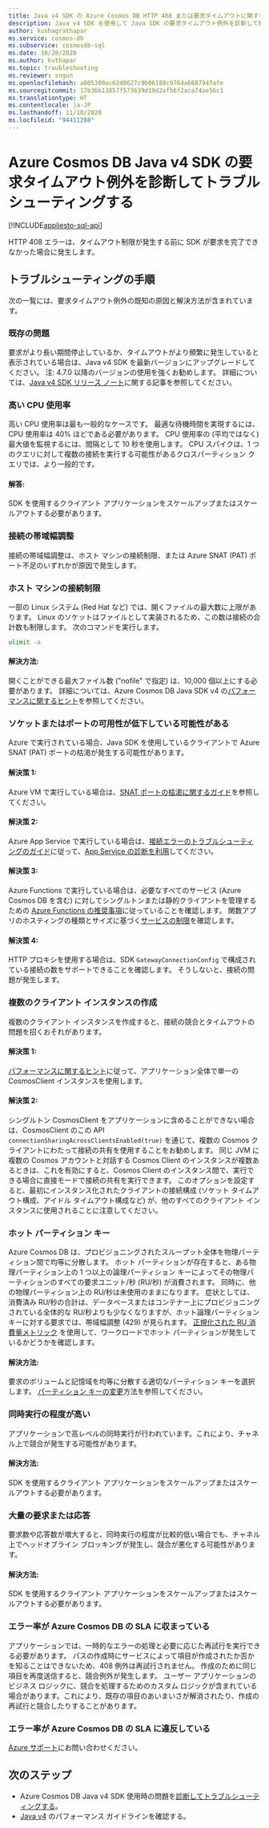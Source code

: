 ```yaml
---
title: Java v4 SDK の Azure Cosmos DB HTTP 408 または要求タイムアウトに関する問題のトラブルシューティング
description: Java v4 SDK を使用して Java SDK の要求タイムアウト例外を診断して修正する方法について説明します。
author: kushagrathapar
ms.service: cosmos-db
ms.subservice: cosmosdb-sql
ms.date: 10/28/2020
ms.author: kuthapar
ms.topic: troubleshooting
ms.reviewer: sngun
ms.openlocfilehash: a805300ac62d0627c9b06188c9764a6887947afe
ms.sourcegitcommit: 17b36b13857f573639d19d2afb6f2aca74ae56c1
ms.translationtype: HT
ms.contentlocale: ja-JP
ms.lasthandoff: 11/10/2020
ms.locfileid: "94411288"
---
```

# <a name="diagnose-and-troubleshoot-azure-cosmos-db-java-v4-sdk-request-timeout-exceptions"></a>Azure Cosmos DB Java v4 SDK の要求タイムアウト例外を診断してトラブルシューティングする
[!INCLUDE[appliesto-sql-api](includes/appliesto-sql-api.md)]

HTTP 408 エラーは、タイムアウト制限が発生する前に SDK が要求を完了できなかった場合に発生します。

## <a name="troubleshooting-steps"></a>トラブルシューティングの手順
次の一覧には、要求タイムアウト例外の既知の原因と解決方法が含まれています。

### <a name="existing-issues"></a>既存の問題
要求がより長い期間停止しているか、タイムアウトがより頻繁に発生していると表示されている場合は、Java v4 SDK を最新バージョンにアップグレードしてください。 注: 4.7.0 以降のバージョンの使用を強くお勧めします。 詳細については、[Java v4 SDK リリース ノート](sql-api-sdk-java-v4.md)に関する記事を参照してください。

### <a name="high-cpu-utilization"></a>高い CPU 使用率
高い CPU 使用率は最も一般的なケースです。 最適な待機時間を実現するには、CPU 使用率は 40% ほどである必要があります。 CPU 使用率の (平均ではなく) 最大値を監視するには、間隔として 10 秒を使用します。 CPU スパイクは、1 つのクエリに対して複数の接続を実行する可能性があるクロスパーティション クエリでは、より一般的です。

#### <a name="solution"></a>解答:
SDK を使用するクライアント アプリケーションをスケールアップまたはスケールアウトする必要があります。

### <a name="connection-throttling"></a>接続の帯域幅調整
接続の帯域幅調整は、ホスト マシンの接続制限、または Azure SNAT (PAT) ポート不足のいずれかが原因で発生します。

### <a name="connection-limit-on-a-host-machine"></a>ホスト マシンの接続制限
一部の Linux システム (Red Hat など) では、開くファイルの最大数に上限があります。 Linux のソケットはファイルとして実装されるため、この数は接続の合計数も制限します。 次のコマンドを実行します。

```bash
ulimit -a
```

#### <a name="solution"></a>解決方法:
開くことができる最大ファイル数 ("nofile" で指定) は、10,000 個以上にする必要があります。 詳細については、Azure Cosmos DB Java SDK v4 の[パフォーマンスに関するヒント](performance-tips-java-sdk-v4-sql.md)を参照してください。

### <a name="socket-or-port-availability-might-be-low"></a>ソケットまたはポートの可用性が低下している可能性がある
Azure で実行されている場合、Java SDK を使用しているクライアントで Azure SNAT (PAT) ポートの枯渇が発生する可能性があります。

#### <a name="solution-1"></a>解決策 1:
Azure VM で実行している場合は、[SNAT ポートの枯渇に関するガイド](troubleshoot-java-sdk-v4-sql.md#snat)を参照してください。

#### <a name="solution-2"></a>解決策 2:
Azure App Service で実行している場合は、[接続エラーのトラブルシューティングのガイド](../app-service/troubleshoot-intermittent-outbound-connection-errors.md#cause)に従って、[App Service の診断を利用](https://azure.github.io/AppService/2018/03/01/Deep-Dive-into-TCP-Connections-in-App-Service-Diagnostics.html)してください。

#### <a name="solution-3"></a>解決策 3: 
Azure Functions で実行している場合は、必要なすべてのサービス (Azure Cosmos DB を含む) に対してシングルトンまたは静的クライアントを管理するための [Azure Functions の推奨事項](../azure-functions/manage-connections.md#static-clients)に従っていることを確認します。 関数アプリのホスティングの種類とサイズに基づく[サービスの制限](../azure-functions/functions-scale.md#service-limits)を確認します。

#### <a name="solution-4"></a>解決策 4:
HTTP プロキシを使用する場合は、SDK `GatewayConnectionConfig` で構成されている接続の数をサポートできることを確認します。 そうしないと、接続の問題が発生します。

### <a name="create-multiple-client-instances"></a>複数のクライアント インスタンスの作成
複数のクライアント インスタンスを作成すると、接続の競合とタイムアウトの問題を招くおそれがあります。

#### <a name="solution-1"></a>解決策 1:
[パフォーマンスに関するヒント](performance-tips-java-sdk-v4-sql.md#sdk-usage)に従って、アプリケーション全体で単一の CosmosClient インスタンスを使用します。

#### <a name="solution-2"></a>解決策 2:
シングルトン CosmosClient をアプリケーションに含めることができない場合は、CosmosClient のこの API `connectionSharingAcrossClientsEnabled(true)` を通じて、複数の Cosmos クライアントにわたって接続の共有を使用することをお勧めします。 同じ JVM に複数の Cosmos アカウントと対話する Cosmos Client のインスタンスが複数あるときは、これを有効にすると、Cosmos Client のインスタンス間で、実行できる場合に直接モードで接続の共有を実行できます。 このオプションを設定すると、最初にインスタンス化されたクライアントの接続構成 (ソケット タイムアウト構成、アイドル タイムアウト構成など) が、他のすべてのクライアント インスタンスに使用されることに注意してください。

### <a name="hot-partition-key"></a>ホット パーティション キー
Azure Cosmos DB は、プロビジョニングされたスループット全体を物理パーティション間で均等に分散します。 ホット パーティションが存在すると、ある物理パーティション上の 1 つ以上の論理パーティション キーによってその物理パーティションのすべての要求ユニット/秒 (RU/秒) が消費されます。 同時に、他の物理パーティション上の RU/秒は未使用のままになります。 症状としては、消費済み RU/秒の合計は、データベースまたはコンテナー上にプロビジョニングされている全体的な RU/秒よりも少なくなりますが、ホット論理パーティション キーに対する要求では、帯域幅調整 (429) が見られます。 [正規化された RU 消費量メトリック](monitor-normalized-request-units.md) を使用して、ワークロードでホット パーティションが発生しているかどうかを確認します。 

#### <a name="solution"></a>解決方法:
要求のボリュームと記憶域を均等に分散する適切なパーティション キーを選択します。 [パーティション キーの変更](https://devblogs.microsoft.com/cosmosdb/how-to-change-your-partition-key/)方法を参照してください。

### <a name="high-degree-of-concurrency"></a>同時実行の程度が高い
アプリケーションで高レベルの同時実行が行われています。これにより、チャネル上で競合が発生する可能性があります。

#### <a name="solution"></a>解決方法:
SDK を使用するクライアント アプリケーションをスケールアップまたはスケールアウトする必要があります。

### <a name="large-requests-or-responses"></a>大量の要求または応答
要求数や応答数が増大すると、同時実行の程度が比較的低い場合でも、チャネル上でヘッドオブライン ブロッキングが発生し、競合が悪化する可能性があります。

#### <a name="solution"></a>解決方法:
SDK を使用するクライアント アプリケーションをスケールアップまたはスケールアウトする必要があります。

### <a name="failure-rate-is-within-the-azure-cosmos-db-sla"></a>エラー率が Azure Cosmos DB の SLA に収まっている
アプリケーションでは、一時的なエラーの処理と必要に応じた再試行を実行できる必要があります。 パスの作成時にサービスによって項目が作成されたか否かを知ることはできないため、408 例外は再試行されません。 作成のために同じ項目を再度送信すると、競合例外が発生します。 ユーザー アプリケーションのビジネス ロジックに、競合を処理するためのカスタム ロジックが含まれている場合があります。これにより、既存の項目のあいまいさが解消されたり、作成の再試行と競合したりすることがあります。

### <a name="failure-rate-violates-the-azure-cosmos-db-sla"></a>エラー率が Azure Cosmos DB の SLA に違反している
[Azure サポート](https://aka.ms/azure-support)にお問い合わせください。

## <a name="next-steps"></a>次のステップ
* Azure Cosmos DB Java v4 SDK 使用時の問題を[診断してトラブルシューティングする](troubleshoot-java-sdk-v4-sql.md)。
* [Java v4](performance-tips-java-sdk-v4-sql.md) のパフォーマンス ガイドラインを確認する。
